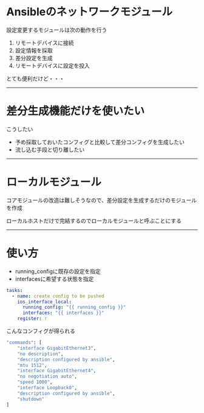 # Ansibleのネットワークモジュール

設定変更するモジュールは次の動作を行う

1. リモートデバイスに接続
1. 設定情報を採取
1. 差分設定を生成
1. リモートデバイスに設定を投入

とても便利だけど・・・

---

# 差分生成機能だけを使いたい

こうしたい

- 予め採取しておいたコンフィグと比較して差分コンフィグを生成したい
- 流し込む手段と切り離したい

---

# ローカルモジュール

コアモジュールの改造は難しそうなので、差分設定を生成するだけのモジュールを作成

ローカルホストだけで完結するのでローカルモジュールと呼ぶことにする

---

# 使い方

- running_configに既存の設定を指定
- interfacesに希望する状態を指定

```yaml
tasks:
  - name: create config to be pushed
    ios_interface_local:
      running_config: "{{ running_config }}"
      interfaces: "{{ interfaces }}"
    register: r
```

こんなコンフィグが得られる

```bash
"commands": [
    "interface GigabitEthernet3",
    "no description",
    "description configured by ansible",
    "mtu 1512",
    "interface GigabitEthernet4",
    "no negotiation auto",
    "speed 1000",
    "interface Loopback0",
    "description configured by ansible",
    "shutdown"
]
```
